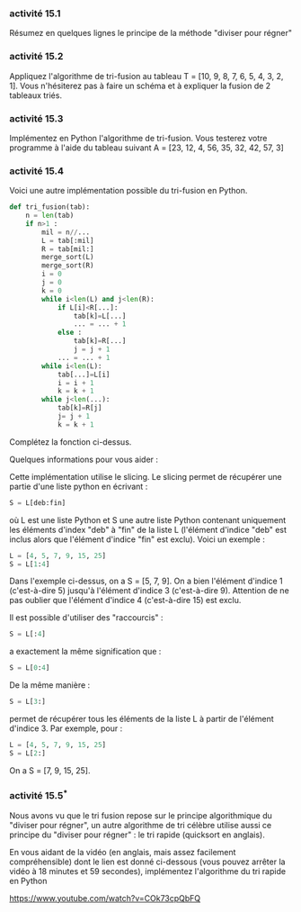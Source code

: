 ###  activité 15.1

Résumez en quelques lignes le principe de la méthode "diviser pour régner"

### activité 15.2

Appliquez l'algorithme de tri-fusion au tableau T = [10, 9, 8, 7, 6, 5, 4, 3, 2, 1]. Vous n'hésiterez pas à faire un schéma et à expliquer la fusion de 2 tableaux triés.

### activité 15.3

Implémentez en Python l'algorithme de tri-fusion. Vous testerez votre programme à l'aide du tableau suivant A = [23, 12, 4, 56, 35, 32, 42, 57, 3]

### activité 15.4

Voici une autre implémentation possible du tri-fusion en Python.

```python
def tri_fusion(tab):
    n = len(tab)
    if n>1 :
        mil = n//...
        L = tab[:mil]
        R = tab[mil:]
        merge_sort(L)
        merge_sort(R)
        i = 0
        j = 0
        k = 0
        while i<len(L) and j<len(R):
            if L[i]<R[...]:
                tab[k]=L[...]
                ... = ... + 1
            else :
                tab[k]=R[...]
                j = j + 1
            ... = ... + 1
        while i<len(L):
            tab[...]=L[i]
            i = i + 1
            k = k + 1
        while j<len(...):
            tab[k]=R[j]
            j= j + 1
            k = k + 1
```
Complétez la fonction ci-dessus.

Quelques informations  pour vous aider :

Cette implémentation utilise le slicing. Le slicing permet de récupérer une partie d'une liste python en écrivant :
```python
S = L[deb:fin]
```
où L est une liste Python et S une autre liste Python contenant uniquement les éléments d'index "deb" à "fin" de la liste L (l'élément d'indice "deb" est inclus alors que l'élément d'indice "fin" est exclu). Voici un exemple :
```python
L = [4, 5, 7, 9, 15, 25]
S = L[1:4]
```
Dans l'exemple ci-dessus,  on a S = [5, 7, 9]. On a bien l'élément d'indice 1 (c'est-à-dire 5) jusqu'à l'élément d'indice 3 (c'est-à-dire 9). Attention de ne pas oublier que l'élément d'indice 4 (c'est-à-dire 15) est exclu. 

Il est possible d'utiliser des "raccourcis" :
```python
S = L[:4]
```
a exactement la même signification que :
```python
S = L[0:4]
```
De la même manière :
```python
S = L[3:]
```
permet de récupérer tous les éléments de la liste L à partir de l'élément d'indice 3. Par exemple, pour :
```python
L = [4, 5, 7, 9, 15, 25]
S = L[2:]
```
On a S = [7, 9, 15, 25].

### activité 15.5<sup>*</sup>

Nous avons vu que le tri fusion repose sur le principe algorithmique du "diviser pour régner", un autre algorithme de tri célèbre utilise aussi ce principe du "diviser pour régner" : le tri rapide (quicksort en anglais).

En vous aidant de la vidéo (en anglais, mais assez facilement compréhensible) dont le lien est donné ci-dessous (vous pouvez arrêter la vidéo à 18 minutes et 59 secondes), implémentez l'algorithme du tri rapide en Python   

<a href="https://www.youtube.com/watch?v=COk73cpQbFQ?&start=0&end=1139" target="_blank">https://www.youtube.com/watch?v=COk73cpQbFQ</a>



